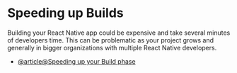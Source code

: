 # Speeding up Builds

Building your React Native app could be expensive and take several minutes of developers time. This can be problematic as your project grows and generally in bigger organizations with multiple React Native developers.

- [@article@Speeding up your Build phase](https://reactnative.dev/docs/build-speed)